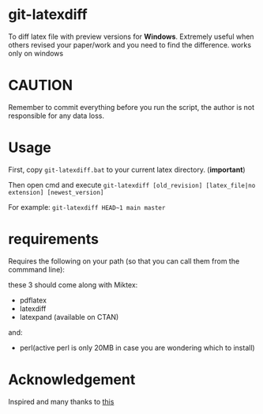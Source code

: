 # git-latexdiff
To diff latex file with preview versions for **Windows**.
Extremely useful when others revised your paper/work and you need to find the difference.
works only on windows


# CAUTION
Remember to commit everything before you run the script, the author is not responsible for any data loss.

# Usage

First, copy `git-latexdiff.bat` to your current latex directory. (**important**)

Then open cmd and execute
`git-latexdiff [old_revision] [latex_file|no extension] [newest_version]`

For example:
`git-latexdiff HEAD~1 main master`

# requirements
Requires the following on your path (so that you can call them from the commmand line):

these 3 should come along with Miktex:
- pdflatex
- latexdiff
- latexpand (available on CTAN)

and:
- perl(active perl is only 20MB in case you are wondering which to install)

 

# Acknowledgement
Inspired and many thanks to [this](https://chemicalkinetics.wordpress.com/2014/07/24/git-latexdiff-batch-script-for-windows/)


